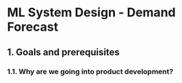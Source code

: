 # ML System Design - Demand Forecast

## 1. Goals and prerequisites
### 1.1. Why are we going into product development?
